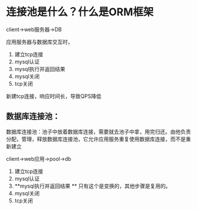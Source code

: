 # 连接池是什么？什么是ORM框架

client->web服务器->DB

应用服务器与数据库交互时，

1. 建立tcp连接
2. mysql认证
3. mysql执行并返回结果
4. mysql关闭
5. tcp关闭

新建tcp连接，响应时间长，导致QPS降低

## 数据库连接池：

数据库连接池：池子中放着数据库连接，需要就去池子中拿，用完归还。由他负责分配，管理，释放数据库连接池，它允许应用服务重复使用数据库连接，而不是重新建立

client->web应用->pool->db

1. 建立tcp连接
2. mysql认证
3. **mysql执行并返回结果 ** 只有这个是变换的，其他步骤是复用的。
4. mysql关闭
5. tcp关闭